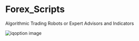 # Forex_Scripts
Algorithmic Trading Robots or Expert Advisors and Indicators

![iqoption image]([https://imgur.com/qDcKhG5](https://myoctocat.com/assets/images/base-octocat.svg)https://myoctocat.com/assets/images/base-octocat.svg)
